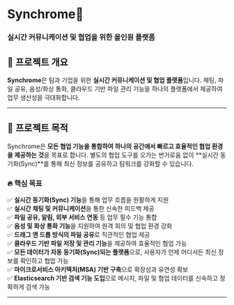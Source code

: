 # Synchrome🚀

### 실시간 커뮤니케이션 및 협업을 위한 올인원 플랫폼

## 📌 프로젝트 개요

**Synchrome**은 팀과 기업을 위한 **실시간 커뮤니케이션 및 협업 플랫폼**입니다. 채팅, 파일 공유, 음성/화상 통화, 클라우드 기반 파일 관리 기능을 하나의 플랫폼에서 제공하여 업무 생산성을 극대화합니다.

---

## 🎯 프로젝트 목적

Synchrome은 **모든 협업 기능을 통합하여 하나의 공간에서 빠르고 효율적인 협업 환경을 제공하는 것**을 목표로 합니다. 별도의 협업 도구를 오가는 번거로움 없이 **실시간 동기화(Sync)**를 통해 최신 정보를 공유하고 팀워크를 강화할 수 있습니다.

### 🔥 핵심 목표
✅ **실시간 동기화(Sync) 기능**을 통해 업무 흐름을 원활하게 지원  
✅ **실시간 채팅 및 커뮤니케이션**을 통한 신속한 피드백 제공  
✅ **파일 공유, 알림, 외부 서비스 연동** 등 업무 필수 기능 통합  
✅ **음성 및 화상 통화 기능**을 지원하여 원격 회의 및 협업 환경 강화  
✅ **드래그 앤 드롭 방식의 파일 공유**로 직관적인 협업 제공  
✅ **클라우드 기반 파일 저장 및 관리 기능**을 제공하여 효율적인 협업 가능  
✅ **모든 데이터가 자동 동기화(Sync)되는 플랫폼**으로, 사용자가 언제 어디서든 최신 정보를 확인하고 협업 가능  
✅ **마이크로서비스 아키텍처(MSA) 기반 구축**으로 확장성과 유연성 확보  
✅ **Elasticsearch 기반 검색 기능 도입**으로 메시지, 파일 및 협업 데이터를 신속하고 정확하게 검색 가능  

---
